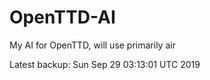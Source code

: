 # OpenTTD-AI
My AI for OpenTTD, will use primarily air

Latest backup: Sun Sep 29 03:13:01 UTC 2019
